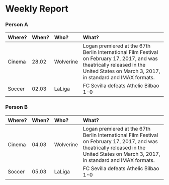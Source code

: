 # Weekly Report

### Person A
| Where? | When? | Who? | What? |
| :---   | :---  | :--- | :--- |
| Cinema | 28.02 | Wolverine | Logan premiered at the 67th Berlin International Film Festival on February 17, 2017, and was theatrically released in the United States on March 3, 2017, in standard and IMAX formats. |
| Soccer | 02.03 | LaLiga | FC Sevilla defeats Athelic Bilbao 1-0 |

### Person B
| Where? | When? | Who? | What? |
| :---   | :---  | :--- | :--- |
| Cinema | 04.03 | Wolverine | Logan premiered at the 67th Berlin International Film Festival on February 17, 2017, and was theatrically released in the United States on March 3, 2017, in standard and IMAX formats. |
| Soccer | 05.03 | LaLiga | FC Sevilla defeats Athelic Bilbao 1-0 |

